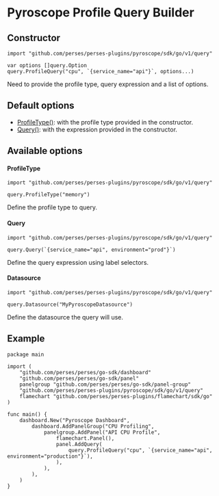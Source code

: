 # Pyroscope Profile Query Builder

## Constructor

```golang
import "github.com/perses/perses-plugins/pyroscope/sdk/go/v1/query"

var options []query.Option
query.ProfileQuery("cpu", `{service_name="api"}`, options...)
```

Need to provide the profile type, query expression and a list of options.

## Default options

- [ProfileType()](#profiletype): with the profile type provided in the constructor.
- [Query()](#query): with the expression provided in the constructor.

## Available options

#### ProfileType

```golang
import "github.com/perses/perses-plugins/pyroscope/sdk/go/v1/query"

query.ProfileType("memory")
```

Define the profile type to query.

#### Query

```golang
import "github.com/perses/perses-plugins/pyroscope/sdk/go/v1/query"

query.Query(`{service_name="api", environment="prod"}`)
```

Define the query expression using label selectors.

#### Datasource

```golang
import "github.com/perses/perses-plugins/pyroscope/sdk/go/v1/query"

query.Datasource("MyPyroscopeDatasource")
```

Define the datasource the query will use.

## Example

```golang
package main

import (
	"github.com/perses/perses/go-sdk/dashboard"
	"github.com/perses/perses/go-sdk/panel"
	panelgroup "github.com/perses/perses/go-sdk/panel-group"
	"github.com/perses/perses-plugins/pyroscope/sdk/go/v1/query"
	flamechart "github.com/perses/perses-plugins/flamechart/sdk/go"
)

func main() {
	dashboard.New("Pyroscope Dashboard",
		dashboard.AddPanelGroup("CPU Profiling",
			panelgroup.AddPanel("API CPU Profile",
				flamechart.Panel(),
				panel.AddQuery(
					query.ProfileQuery("cpu", `{service_name="api", environment="production"}`),
				),
			),
		),
	)
}
```